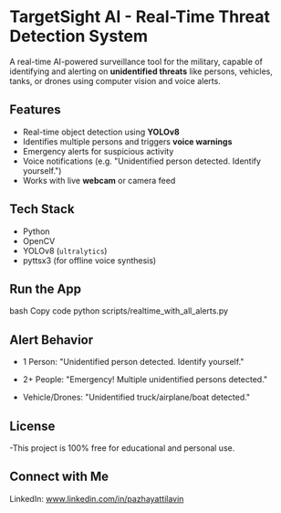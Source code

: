 # TargetSight AI - Real-Time Threat Detection System

A real-time AI-powered surveillance tool for the military, capable of identifying and alerting on **unidentified threats** like persons, vehicles, tanks, or drones using computer vision and voice alerts.

##  Features
-  Real-time object detection using **YOLOv8**
-  Identifies multiple persons and triggers **voice warnings**
-  Emergency alerts for suspicious activity
-  Voice notifications (e.g. "Unidentified person detected. Identify yourself.")
-  Works with live **webcam** or camera feed


##  Tech Stack
- Python
- OpenCV
- YOLOv8 (`ultralytics`)
- pyttsx3 (for offline voice synthesis)

## Run the App
bash
Copy code
python scripts/realtime_with_all_alerts.py

## Alert Behavior
- 1 Person: "Unidentified person detected. Identify yourself."

- 2+ People: "Emergency! Multiple unidentified persons detected."

- Vehicle/Drones: "Unidentified truck/airplane/boat detected."


## License
-This project is 100% free for educational and personal use.

## Connect with Me
LinkedIn: www.linkedin.com/in/pazhayattilavin
